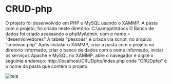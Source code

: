# CRUD-php
O projeto foi desenvolvido em PHP e MySQL usando o XAMMP.
A pasta com o projeto, foi criada neste diretório: C:\xampp\htdocs
O Banco de dados foi criado acessando o phpMyAdmin, com o nome = "desenvolvedores"
A tabela "pessoas" é criada via script, no arquivo "conexao.php"
Após instalar o XAMMP, criar a pasta com o projeto no diretorio informado, criar o banco de dados com o nome informado, iniciar os serviços Apache e MySQL no XAMMP, abre o navegador e digite o seguinte endereço: http://localhost/CRUDphp/index.php onde "CRUDphp" é o nome da pasta que contém o projeto.

![tela](https://user-images.githubusercontent.com/88552839/129488547-34633b8a-0ba2-489b-8713-f533ca16dc92.png)

